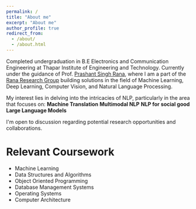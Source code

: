 ```yaml
---
permalink: /
title: "About me"
excerpt: "About me"
author_profile: true
redirect_from: 
  - /about/
  - /about.html
---
```


Completed undergraduation in B.E Electronics and Communication Engineering at Thapar Institute of Engineering and Technology. Currently under the guidance of Prof. [Prashant Singh Rana](https://www.psrana.com/), where I am a part of the [Rana Research Group](https://groups.google.com/g/ranaresearchgroup) building solutions in the field of  Machine Learning, Deep Learning, Computer Vision, and Natural Language Processing.

My interest lies in delving into the intricacies of NLP, particularly in the area that focuses on:
  **Machine Translation**
  **Multimodal NLP**
  **NLP for social good**
  **Large Language Models**

I'm open to discussion regarding potential research opportunities and collaborations.
<!-- Publications
=====
- **Classification of Hate, Offensive and Profane content from Tweets using an Ensemble of Deep Contextualized and Domain Specific Representations** [link coming]
- **Enhancing the Detection of abnormalities in knee movement using Anomaly Removal Techniques** [link coming]
- **PugNet: A CNN Architecture to predict the Gender and Age of Blackbuck using Pugmarks** [link coming]
- **Estimation of muscle force using forecasting methods** [Draft]
- **Ensemble learning based approach for Cement strength predicition** [Draft] -->

<!-- Experience
======
- Research Assistant @ Thapar University, Patiala Punjab, 2020 - Present
- Computer Vision Engineer Intern @ Govt.of India, Patiala Punjab, Aug 2021 - Dec 2021
- NLP Research Intern @ Charles University, Prague Czechia, Jun 2021 - Dec 2021 -->

Relevant Coursework
=====
- Machine Learning
- Data Structures and Algorithms
- Object Oriented Programming
- Database Management Systems
- Operating Systems
- Computer Architecture


